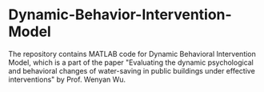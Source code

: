 # Dynamic-Behavior-Intervention-Model
The repository contains MATLAB code for Dynamic Behavioral Intervention Model, which is a part of the paper "Evaluating the dynamic psychological and behavioral changes of water-saving in public buildings under effective interventions" by Prof. Wenyan Wu.
